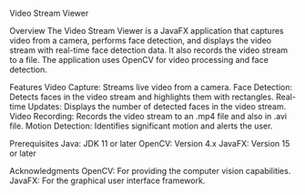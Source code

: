 Video Stream Viewer

Overview
The Video Stream Viewer is a JavaFX application that captures video from a camera, performs face detection, and displays the video stream with real-time face detection data. It also records the video stream to a file. The application uses OpenCV for video processing and face detection.

Features
Video Capture: Streams live video from a camera.
Face Detection: Detects faces in the video stream and highlights them with rectangles.
Real-time Updates: Displays the number of detected faces in the video stream.
Video Recording: Records the video stream to an .mp4 file and also in .avi file.
Motion Detection: Identifies significant motion and alerts the user.

Prerequisites
Java: JDK 11 or later
OpenCV: Version 4.x
JavaFX: Version 15 or later

Acknowledgments
OpenCV: For providing the computer vision capabilities.
JavaFX: For the graphical user interface framework.
